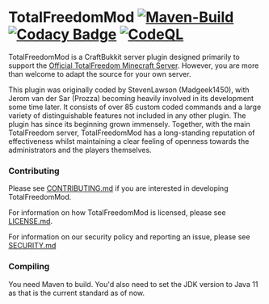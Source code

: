 # TotalFreedomMod [![Maven-Build](https://github.com/AtlasMediaGroup/TotalFreedomMod/actions/workflows/maven.yml/badge.svg)](https://github.com/AtlasMediaGroup/TotalFreedomMod/actions/workflows/maven.yml) [![Codacy Badge](https://app.codacy.com/project/badge/Grade/29c0f964da304666bd654bc7b1d556db)](https://www.codacy.com/gh/AtlasMediaGroup/TotalFreedomMod/dashboard?utm_source=github.com&utm_medium=referral&utm_content=AtlasMediaGroup/TotalFreedomMod&utm_campaign=Badge_Grade) [![CodeQL](https://github.com/AtlasMediaGroup/TotalFreedomMod/actions/workflows/codeql-analysis.yml/badge.svg)](https://github.com/AtlasMediaGroup/TotalFreedomMod/actions/workflows/codeql-analysis.yml)

TotalFreedomMod is a CraftBukkit server plugin designed primarily to support the [Official TotalFreedom Minecraft Server](https://totalfreedom.me/). However, you are more than welcome to adapt the source for your own server.

This plugin was originally coded by StevenLawson (Madgeek1450), with Jerom van der Sar (Prozza) becoming heavily involved in its development some time later. It consists of over 85 custom coded commands and a large variety of distinguishable features not included in any other plugin. The plugin has since its beginning grown immensely. Together, with the main TotalFreedom server, TotalFreedomMod has a long-standing reputation of effectiveness whilst maintaining a clear feeling of openness towards the administrators and the players themselves.

### Contributing

Please see [CONTRIBUTING.md](CONTRIBUTING.md) if you are interested in developing TotalFreedomMod.

For information on how TotalFreedomMod is licensed, please see [LICENSE.md](LICENSE.md).

For information on our security policy and reporting an issue, please see [SECURITY.md](SECURITY.md)

### Compiling

You need Maven to build. You'd also need to set the JDK version to Java 11 as that is the current standard as of now.
